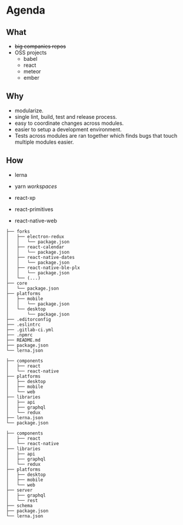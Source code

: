 # Agenda

## What

- ~~big companies repos~~
- OSS projects
  - babel
  - react
  - meteor
  - ember

## Why

- modularize.
- single lint, build, test and release process.
- easy to coordinate changes across modules.
- easier to setup a development environment.
- Tests across modules are ran together which finds bugs that touch multiple modules easier.

## How

- lerna
- yarn _workspaces_

- react-xp
- react-primitives
- react-native-web

```
├── forks
│   ├── electron-redux
│   │   └── package.json
│   ├── react-calendar
│   │   └── package.json
│   ├── react-native-dates
│   │   └── package.json
│   ├── react-native-ble-plx
│   │   └── package.json
│   └── (...)
├── core
│   └── package.json
├── platforms
│   ├── mobile
│   │   └── package.json
│   └── desktop
│       └── package.json
├── .editorconfig
├── .eslintrc
├── .gitlab-ci.yml
├── .npmrc
├── README.md
├── package.json
└── lerna.json
```

```
├── components
│   ├── react
│   └── react-native
├── platforms
│   ├── desktop
│   ├── mobile
│   └── web
├── libraries
│   ├── api
│   ├── graphql
│   └── redux
├── lerna.json
└── package.json
```

```
├── components
│   ├── react
│   └── react-native
├── libraries
│   ├── api
│   ├── graphql
│   └── redux
├── platforms
│   ├── desktop
│   ├── mobile
│   └── web
├── server
│   ├── graphql
│   └── rest
├── schema
├── package.json
└── lerna.json
```